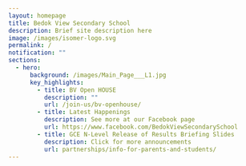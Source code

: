 ```yaml
---
layout: homepage
title: Bedok View Secondary School
description: Brief site description here
image: /images/isomer-logo.svg
permalink: /
notification: ""
sections:
  - hero:
      background: /images/Main_Page___L1.jpg
      key_highlights:
        - title: BV Open HOUSE
          description: ""
          url: /join-us/bv-openhouse/
        - title: Latest Happenings
          description: See more at our Facebook page
          url: https://www.facebook.com/BedokViewSecondarySchool
        - title: GCE N-Level Release of Results Briefing Slides
          description: Click for more announcements
          url: partnerships/info-for-parents-and-students/
---
```

